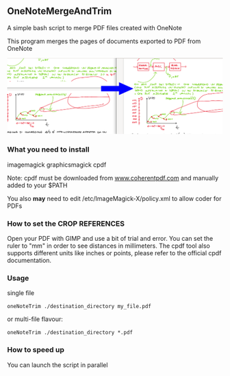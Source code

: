 ## OneNoteMergeAndTrim

A simple bash script to merge PDF files created with OneNote

This program merges the pages of documents exported to PDF from OneNote

![example](https://github.com/VirtuContraFurore/OneNoteMergeAndTrim/blob/main/onenote_example.png?raw=true)

### What you need to install

imagemagick graphicsmagick cpdf

Note: cpdf must be downloaded from www.coherentpdf.com and manually added to  your $PATH

You also **may** need to edit /etc/ImageMagick-X/policy.xml to allow coder for PDFs

### How to set the CROP REFERENCES

Open your PDF with GIMP and use a bit of trial and error. You can set the ruler to "mm" in order to see distances in millimeters. The cpdf tool also supports different units like inches or points, please refer to the official cpdf documentation. 

### Usage

single file

```
oneNoteTrim ./destination_directory my_file.pdf
```

or multi-file flavour:

```
oneNoteTrim ./destination_directory *.pdf
```

### How to speed up
You can launch the script in parallel


